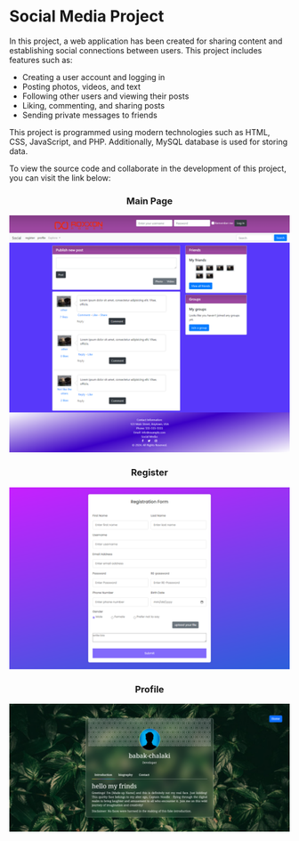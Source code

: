 
# Social Media Project

In this project, a web application has been created for sharing content and establishing social connections between users. This project includes features such as:

- Creating a user account and logging in
- Posting photos, videos, and text
- Following other users and viewing their posts
- Liking, commenting, and sharing posts
- Sending private messages to friends

This project is programmed using modern technologies such as HTML, CSS, JavaScript, and PHP. Additionally, MySQL database is used for storing data.

To view the source code and collaborate in the development of this project, you can visit the link below:




<h3 align="center">Main Page</h3>

![main page screen](https://github.com/Babak-Chalacki/social_media/blob/5927d5bbb0934f584946239932aa07fad45aba0e/image/mainPage.png)



<h3 align="center">Register</h3>

![register page screen](https://github.com/Babak-Chalacki/social_media/blob/5927d5bbb0934f584946239932aa07fad45aba0e/image/register.png)



<h3 align="center">Profile</h3>

![Profile page screen](https://github.com/Babak-Chalacki/social_media/blob/5927d5bbb0934f584946239932aa07fad45aba0e/image/profle.png)
